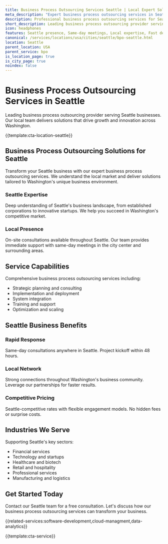 ```yaml
---
title: Business Process Outsourcing Services Seattle | Local Expert Solutions
meta_description: "Expert business process outsourcing services in Seattle. Local team, same-day consultations, proven results. Transform your business today."
description: Professional business process outsourcing services for Seattle businesses
short_description: Leading business process outsourcing provider serving Seattle and Washington.
icon: headphones
features: Seattle presence, Same-day meetings, Local expertise, Fast deployment, Competitive rates, Proven track record
canonical: /services/locations/usa/cities/seattle/bpo-seattle.html
location: Seattle
parent_location: USA
parent_service: bpo
is_location_page: true
is_city_page: true
noindex: false
---
```


# Business Process Outsourcing Services in Seattle

Leading business process outsourcing provider serving Seattle businesses. Our local team delivers solutions that drive growth and innovation across Washington.

{{template:cta-location-seattle}}

## Business Process Outsourcing Solutions for Seattle

Transform your Seattle business with our expert business process outsourcing services. We understand the local market and deliver solutions tailored to Washington's unique business environment.

### Seattle Expertise

Deep understanding of Seattle's business landscape, from established corporations to innovative startups. We help you succeed in Washington's competitive market.

### Local Presence

On-site consultations available throughout Seattle. Our team provides immediate support with same-day meetings in the city center and surrounding areas.

## Service Capabilities

Comprehensive business process outsourcing services including:
- Strategic planning and consulting
- Implementation and deployment
- System integration
- Training and support
- Optimization and scaling

## Seattle Business Benefits

### Rapid Response
Same-day consultations anywhere in Seattle. Project kickoff within 48 hours.

### Local Network
Strong connections throughout Washington's business community. Leverage our partnerships for faster results.

### Competitive Pricing
Seattle-competitive rates with flexible engagement models. No hidden fees or surprise costs.

## Industries We Serve

Supporting Seattle's key sectors:
- Financial services
- Technology and startups
- Healthcare and biotech
- Retail and hospitality
- Professional services
- Manufacturing and logistics

## Get Started Today

Contact our Seattle team for a free consultation. Let's discuss how our business process outsourcing services can transform your business.

{{related-services:software-development,cloud-managment,data-analytics}}

{{template:cta-service}}
